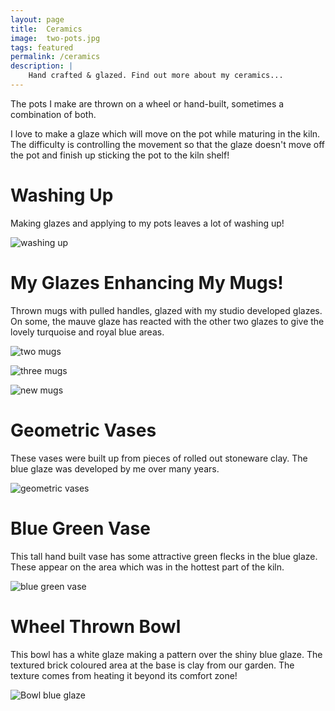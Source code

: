 ```yaml
---
layout: page
title:  Ceramics
image:  two-pots.jpg
tags: featured
permalink: /ceramics
description: |
    Hand crafted & glazed. Find out more about my ceramics...
---
```

The pots I make are thrown on a wheel or hand-built, sometimes a combination of both.

I love to make a glaze which will move on the pot while maturing in the kiln. The difficulty is controlling the movement so that the glaze doesn't move off the pot and finish up sticking the pot to the kiln shelf!

# Washing Up

Making glazes and applying to my pots leaves a lot of washing up!

![washing up](/images/Washing-Up.jpg)

# My Glazes Enhancing My Mugs!

Thrown mugs with pulled handles, glazed with my studio developed glazes. On some, the mauve glaze has reacted with the other two glazes to give the lovely turquoise and royal blue areas.

![two mugs](/images/Two-Mugs.jpg)

![three mugs](/images/Mug-Group.jpg)

![new mugs](/images/New-Mugs.jpg)

# Geometric Vases

These vases were built up from pieces of rolled out stoneware clay.
The blue glaze was developed by me over many years.

![geometric vases](/images/Geometric-Vases.JPG)

# Blue Green Vase

This tall hand built vase has some attractive green flecks in the blue glaze. 
These appear on the area which was in the hottest part of the kiln. 

![blue green vase](/images/Blue-Green-Vase.jpg)

# Wheel Thrown Bowl

This bowl has a white glaze making a pattern over the shiny blue glaze. 
The textured brick coloured area at the base is clay from our garden. The texture comes from heating it beyond its comfort zone!

![Bowl blue glaze](/images/Bowl-blue-glaze.jpg)

